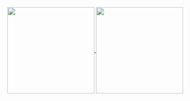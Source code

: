 
<a href="https://github.com/alcaann/alcaann">
  <img height=200 align="center" src="https://stats-mj4mtgbdd-alcaanns-projects.vercel.app/api?username=alcaann&count_private=true&theme=ambient_gradient&include_all_commits=true&rank_icon=github&show_icons=true" />
</a>
<a href="https://github.com/alcaann/alcaann">
  <img height=200 align="center" src="https://stats-mj4mtgbdd-alcaanns-projects.vercel.app/api/top-langs/?username=alcaann&count_private=true&layout=compact&langs_count=10&card_width=320&&exclude_repo=lab-l4-handout,lab-l3-handout-OS" />
</a>

